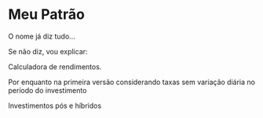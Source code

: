 # Meu Patrão
O nome já diz tudo...

Se não diz, vou explicar:

Calculadora de rendimentos.

Por enquanto na primeira versão considerando taxas sem variação diária no período do investimento

Investimentos pós e híbridos
